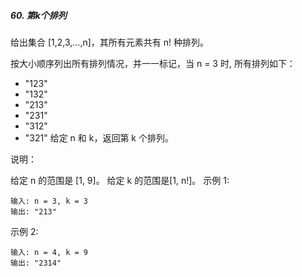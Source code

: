 ##### 60. 第k个排列
给出集合 [1,2,3,…,n]，其所有元素共有 n! 种排列。

按大小顺序列出所有排列情况，并一一标记，当 n = 3 时, 所有排列如下：

* "123"
* "132"
* "213"
* "231"
* "312"
* "321"
给定 n 和 k，返回第 k 个排列。

说明：

给定 n 的范围是 [1, 9]。
给定 k 的范围是[1,  n!]。
示例 1:
```
输入: n = 3, k = 3
输出: "213"
```
示例 2:
```
输入: n = 4, k = 9
输出: "2314"
```